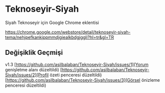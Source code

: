 Teknoseyir-Siyah
================

Siyah Teknoseyir için Google Chrome eklentisi

https://chrome.google.com/webstore/detail/teknoseyir-siyah-tema/nehjpefkankjppmmdjgiealkbdgjggli?hl=tr&gl=TR


## Değişiklik Geçmişi

v1.3
[https://github.com/asilbalaban/Teknoseyir-Siyah/issues/1](Yorum genişletme alanı düzeltildi)
[https://github.com/asilbalaban/Teknoseyir-Siyah/issues/2](Profil özeti penceresi düzeltildi)
[https://github.com/asilbalaban/Teknoseyir-Siyah/issues/3](Görsel önizleme penceresi düzeltildi)
